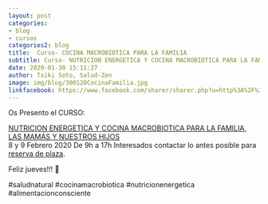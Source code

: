 ```yaml
---
layout: post
categories:
- blog
- cursos
categories2: blog
title:  Curso- COCINA MACROBIOTICA PARA LA FAMILIA
subtitle: Curso- NUTRICION ENERGETICA Y COCINA MACROBIOTICA PARA LA FAMILIA, LAS MAMÁS Y NUESTROS HIJOS
date: 2020-01-30 15:11:27
author: Txiki Soto, Salud-Zen
image: img/blog/300120CocinaFamilia.jpg
linkfacebook: https://www.facebook.com/sharer/sharer.php?u=http%3A%2F%2Fwww.salud-zen.com%2Fblog%2Fcursos%2F2020%2F01%2F30%2Fcurso-macrobiotica-familia.html&amp;src=sdkpreparse
---
```


Os Presento el CURSO:


[NUTRICION ENERGETICA Y COCINA MACROBIOTICA PARA LA FAMILIA, LAS MAMÁS Y NUESTROS HIJOS][Curso]  
8 y 9 Febrero 2020
De 9h a 17h
Interesados contactar lo antes posible para <a href="mailto:estilodevida@salud-zen.com?Subject=NUTRICION ENERGETICA Y COCINA MACROBIOTICA PARA LA FAMILIA, LAS MAMÁS Y NUESTROS HIJOS-Reserva de Plaza&body=%0A%0A Me gustaría reservar una plaza para el curso de cocina macrobiotica para la familia (8 & 9  Febrero'20). Mis datos Personales son:%0A%0A   -Nombre:%0A%0A   -Apellidos:%0A%0A   -Fecha de nacimiento:%0A%0A   -Teléfono:%0A%0A    -Correo Electrónico:%0A%0A">reserva de plaza</a>.  

Feliz jueves!!! 🤗

#saludnatural
#cocinamacrobiotica
#nutricionenergetica
#alimentacionconsciente

[Curso]:{{site.url}}{{site.baseurl}}/evento/2020/02/08/curso-cocina-familia.html
